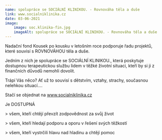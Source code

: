 ```yaml
---
name: spolupráce se SOCIÁLNÍ KLINIKOU. - Rovnováha těla a duše
link: www.socialniklinika.cz
date: 03-06-2021
image:
    image: soc.klinika-fin.jpg
    imageAlt: spolupráce se SOCIÁLNÍ KLINIKOU. - Rovnováha těla a duše
---
```

Nadační fond Kousek po kousku v letošním roce podporuje řadu projektů, které souvisí s ROVNOVÁHOU těla a duše.

Jedním z nich je spolupráce se SOCIÁLNÍ KLINIKOU., která poskytuje dostupnou terapeutickou službu lidem v těžké životní situaci, kteří by si ji z finančních důvodů nemohli dovolit.

Trápí Vás něco? Ať už to souvisí s dětstvím, vztahy, strachy, současnou nelehkou situací&#8230;.

Stačí se objednat na www.socialniklinika.cz

Je DOSTUPNÁ

&gt; všem, kteří chtějí převzít zodpovědnost za svůj život

&gt; všem, kteří hledají podporu a oporu v řešení svých těžkostí

&gt; všem, kteří vystrčili hlavu nad hladinu a chtějí pomoc
